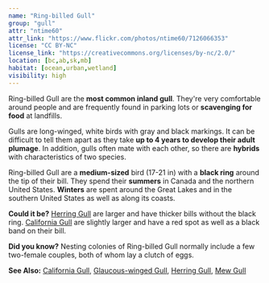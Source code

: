 ```yaml
---
name: "Ring-billed Gull"
group: "gull"
attr: "ntime60"
attr_link: "https://www.flickr.com/photos/ntime60/7126066353"
license: "CC BY-NC"
license_link: "https://creativecommons.org/licenses/by-nc/2.0/"
location: [bc,ab,sk,mb]
habitat: [ocean,urban,wetland]
visibility: high
---
```

Ring-billed Gull are the **most common inland gull**. They're very comfortable around people and are frequently found in parking lots or **scavenging for food** at landfills.

Gulls are long-winged, white birds with gray and black markings. It can be difficult to tell them apart as they take **up to 4 years to develop their adult plumage**. In addition, gulls often mate with each other, so there are **hybrids** with characteristics of two species.

Ring-billed Gull are a **medium-sized** bird (17-21 in) with a **black ring** around the tip of their bill. They spend their **summers** in Canada and the northern United States. **Winters** are spent around the Great Lakes and in the southern United States as well as along its coasts.

**Could it be?** [Herring Gull](/birds/herrgull/) are larger and have thicker bills without the black ring. [California Gull](/birds/calgull/) are slightly larger and have a red spot as well as a black band on their bill.

**Did you know?** Nesting colonies of Ring-billed Gull normally include a few two-female couples, both of whom lay a clutch of eggs.

<!-- generated, do not edit -->
**See Also:**
[California Gull](/birds/calgull/),
[Glaucous-winged Gull](/birds/glaugull/),
[Herring Gull](/birds/herrgull/),
[Mew Gull](/birds/mewgull/)
